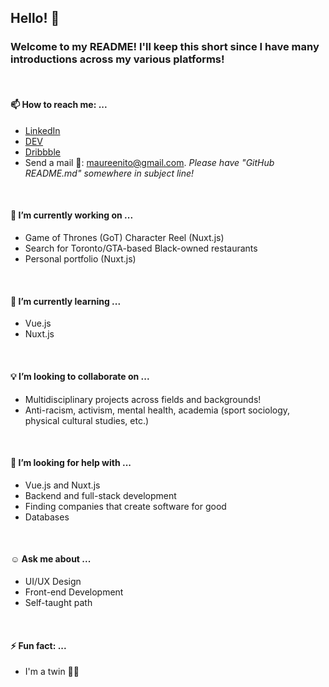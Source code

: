 ## Hello! 👋

<!--
**maureento8888/maureento8888** is a ✨ _special_ ✨ repository because its `README.md` (this file) appears on your GitHub profile. -->

<h3>Welcome to my README! I'll keep this short since I have many introductions across my various platforms!</h3>
<br>
  <h4>📫 How to reach me: ...</h4>
<ul>
  <li><a href="https://www.linkedin.com/in/maureento" rel="noopener noreferrer" alt="LinkedIn">LinkedIn</a></li>
  <li><a href="https://dev.to/maureento8888" rel="noopener noreferrer" alt="dev.to">DEV</a></li>
  <li><a href="https://dribbble.com/maureen_to" rel="noopener noreferrer" alt="Dribbble">Dribbble</a></li>
  <li>Send a mail 🐌: <a href="mailto:maureenito@gmail.com" target="_blank" rel="noopener noreferrer">maureenito@gmail.com</a>.<em> Please have "GitHub README.md" somewhere in subject line!</em></li>
</ul>
<br>
  <h4>🔭 I’m currently working on ...</h4>
<uL>
  <li>Game of Thrones (GoT) Character Reel (Nuxt.js)</li>
  <li>Search for Toronto/GTA-based Black-owned restaurants</li>
  <li>Personal portfolio (Nuxt.js)</li>
</ul>
<br>
  <h4>🌱 I’m currently learning ...</h4>
<ul>
  <li>Vue.js</li>
  <li>Nuxt.js</li>
</ul>
<br>
  <h4>💡 I’m looking to collaborate on ...</h4>
<ul>
  <li>Multidisciplinary projects across fields and backgrounds!</li>
  <li>Anti-racism, activism, mental health, academia (sport sociology, physical cultural studies, etc.)</li>
</ul>
<br>
  <h4>💬 I’m looking for help with ...</h4>
<ul>
  <li>Vue.js and Nuxt.js</li>
  <li>Backend and full-stack development</li>
  <li>Finding companies that create software for good</li>
  <li>Databases</li>
</ul>
<br>
  <h4>☺️ Ask me about ...</h4>
<ul>
  <li>UI/UX Design</li>
  <li>Front-end Development</li>
  <li>Self-taught path</li>
</ul>
<br>
  <h4>⚡ Fun fact: ...</h4>
<ul>
  <li>I'm a twin 👯‍♀️</li>
</ul>
